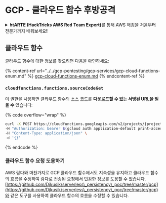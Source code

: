 # GCP - 클라우드 함수 후방공격

<details>

<summary><strong>htARTE (HackTricks AWS Red Team Expert)</strong>를 통해 AWS 해킹을 처음부터 전문가까지 배워보세요<strong>!</strong></summary>

HackTricks를 지원하는 다른 방법:

* HackTricks에서 **회사 광고를 보거나 HackTricks를 PDF로 다운로드**하려면 [**SUBSCRIPTION PLANS**](https://github.com/sponsors/carlospolop)를 확인하세요!
* [**공식 PEASS & HackTricks 스웨그**](https://peass.creator-spring.com)를 얻으세요.
* [**The PEASS Family**](https://opensea.io/collection/the-peass-family)를 발견하세요. 독점적인 [**NFTs**](https://opensea.io/collection/the-peass-family) 컬렉션입니다.
* 💬 [**Discord 그룹**](https://discord.gg/hRep4RUj7f) 또는 [**텔레그램 그룹**](https://t.me/peass)에 **참여**하거나 **Twitter** 🐦 [**@hacktricks_live**](https://twitter.com/hacktricks_live)를 **팔로우**하세요.
* **HackTricks**와 **HackTricks Cloud**에 PR을 제출하여 **해킹 트릭을 공유**하세요.
* &#x20;github repos.

</details>

## 클라우드 함수

클라우드 함수에 대한 정보를 찾으려면 다음을 확인하세요:

{% content-ref url="../../gcp-pentesting/gcp-services/gcp-cloud-functions-enum.md" %}
[gcp-cloud-functions-enum.md](../../gcp-pentesting/gcp-services/gcp-cloud-functions-enum.md)
{% endcontent-ref %}

### `cloudfunctions.functions.sourceCodeGet`

이 권한을 사용하면 클라우드 함수의 소스 코드를 **다운로드할 수 있는 서명된 URL을 얻을 수** 있습니다:

{% code overflow="wrap" %}
```bash
curl -X POST https://cloudfunctions.googleapis.com/v2/projects/{project-id}/locations/{location}/functions/{function-name}:generateDownloadUrl \
-H "Authorization: bearer $(gcloud auth application-default print-access-token)" \
-H "Content-Type: application/json" \
-d '{}'
```
{% endcode %}

### 클라우드 함수 요청 도용하기

AWS 람다와 마찬가지로 GCP 클라우드 함수에서도 지속성을 유지하고 클라우드 함수의 흐름을 수정하여 람다로 전송된 요청에서 민감한 정보를 도용할 수 있습니다. [https://github.com/Djkusik/serverless\_persistency\_poc/tree/master/gcp](https://github.com/Djkusik/serverless\_persistency\_poc/tree/master/gcp)와 같은 도구를 사용하여 클라우드 함수의 흐름을 수정할 수 있습니다.

